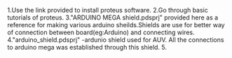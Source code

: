 1.Use the link provided to install proteus software.
2.Go through basic tutorials of proteus.
3."ARDUINO MEGA shield.pdsprj" provided here as a reference for making various arduino sheilds.Shields are use for better way of connection between board(eg:Arduino) and connecting wires. 
4."arduino_shield.pdsprj" -ardunio shield used for AUV. All the connections to arduino mega was established through this shield.
5.
